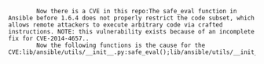 
            Now there is a CVE in this repo:The safe_eval function in Ansible before 1.6.4 does not properly restrict the code subset, which allows remote attackers to execute arbitrary code via crafted instructions. NOTE: this vulnerability exists because of an incomplete fix for CVE-2014-4657..
            Now the following functions is the cause for the CVE:lib/ansible/utils/__init__.py:safe_eval();lib/ansible/utils/__init__.py:safe_eval();lib/ansible/utils/__init__.py:safe_eval.generic_visit();lib/ansible/utils/__init__.py:safe_eval.visit_Call();lib/ansible/utils/__init__.py:safe_eval.visit_Call();lib/ansible/constants.py:get_config();lib/ansible/constants.py:get_config();
            